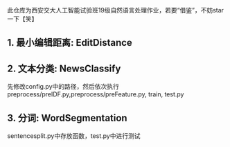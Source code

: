 此仓库为西安交大人工智能试验班19级自然语言处理作业，若要“借鉴”，不妨star一下【笑】

## 1. 最小编辑距离: EditDistance
## 2. 文本分类: NewsClassify
先修改config.py中的路径，然后依次执行preprocess/preIDF.py,preprocess/preFeature.py, train, test.py
## 3. 分词: WordSegmentation
sentencesplit.py中存放函数，test.py中进行测试
